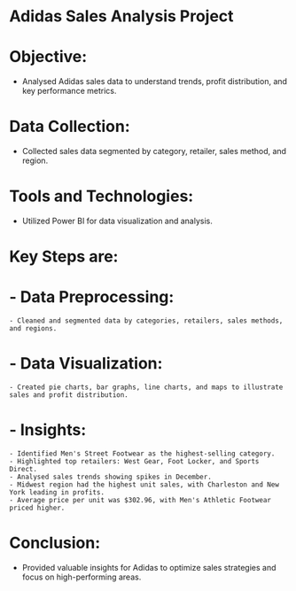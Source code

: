 # Adidas Sales Analysis Project

# Objective:
- Analysed Adidas sales data to understand trends, profit distribution, and key performance metrics.

# Data Collection:
- Collected sales data segmented by category, retailer, sales method, and region.

# Tools and Technologies:
- Utilized Power BI for data visualization and analysis.

# Key Steps are:
  # - Data Preprocessing: 
    - Cleaned and segmented data by categories, retailers, sales methods, and regions.
  # - Data Visualization: 
    - Created pie charts, bar graphs, line charts, and maps to illustrate sales and profit distribution.
  # - Insights:
    - Identified Men's Street Footwear as the highest-selling category.
    - Highlighted top retailers: West Gear, Foot Locker, and Sports Direct.
    - Analysed sales trends showing spikes in December.
    - Midwest region had the highest unit sales, with Charleston and New York leading in profits.
    - Average price per unit was $302.96, with Men's Athletic Footwear priced higher.

# Conclusion:
- Provided valuable insights for Adidas to optimize sales strategies and focus on high-performing areas.

